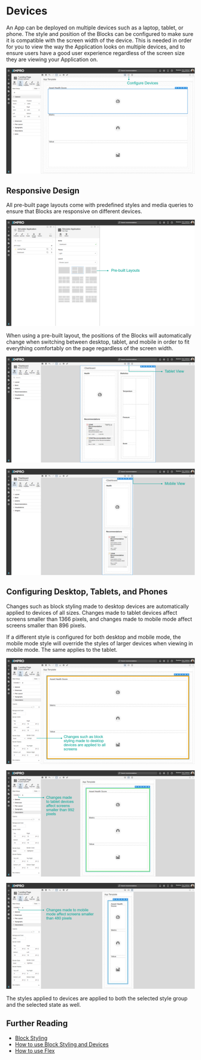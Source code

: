 # Devices

An App can be deployed on multiple devices such as a laptop, tablet, or phone. The style and position of the Blocks can be configured to make sure it is compatible with the screen width of the device. This is needed in order for you to view the way the Application looks on multiple devices, and to ensure users have a good user experience regardless of the screen size they are viewing your Application on.

![](../../.gitbook/assets/Device_1.png)

## Responsive Design

All pre-built page layouts come with predefined styles and media queries to ensure that Blocks are responsive on different devices.

![](../../.gitbook/assets/Device_2.png)

When using a pre-built layout, the positions of the Blocks will automatically change when switching between desktop, tablet, and mobile in order to fit everything comfortably on the page regardless of the screen width.

![](../../.gitbook/assets/Device_3.png)

![](../../.gitbook/assets/Device_4.png)

## Configuring Desktop, Tablets, and Phones

Changes such as block styling made to desktop devices are automatically applied to devices of all sizes. Changes made to tablet devices affect screens smaller than 1366 pixels, and changes made to mobile mode affect screens smaller than 896 pixels.

If a different style is configured for both desktop and mobile mode, the mobile mode style will override the styles of larger devices when viewing in mobile mode. The same applies to the tablet.

![](<../../.gitbook/assets/Device_5 (1) (1).png>)

![](<../../.gitbook/assets/Device_6 (1).png>)

![](<../../.gitbook/assets/Device_7 (1).png>)

The styles applied to devices are applied to both the selected style group and the selected state as well.

## Further Reading

* [Block Styling](block-styling.md)
* [How to use Block Styling and Devices](../../how-tos/apps/use-block-styling-and-devices.md)
* [How to use Flex](../../how-tos/apps/use-flex.md)
